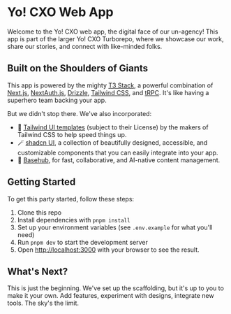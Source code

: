 # Yo! CXO Web App

Welcome to the Yo! CXO web app, the digital face of our un-agency! This app is part of the larger Yo! CXO Turborepo, where we showcase our work, share our stories, and connect with like-minded folks.

## Built on the Shoulders of Giants

This app is powered by the mighty [T3 Stack](https://create.t3.gg/), a powerful combination of [Next.js](https://nextjs.org), [NextAuth.js](https://next-auth.js.org), [Drizzle](https://orm.drizzle.team), [Tailwind CSS](https://tailwindcss.com), and [tRPC](https://trpc.io). It's like having a superhero team backing your app.

But we didn't stop there. We've also incorporated:

- 🎨 [Tailwind UI templates](https://tailwindui.com/) (subject to their License) by the makers of Tailwind CSS to help speed things up.
- 🪄 [shadcn UI](https://ui.shadcn.com/), a collection of beautifully designed, accessible, and customizable components that you can easily integrate into your app.
- 🚀 [Basehub](https://basehub.com/home), for fast, collaborative, and AI-native content management.

## Getting Started

To get this party started, follow these steps:

1. Clone this repo
2. Install dependencies with `pnpm install`
3. Set up your environment variables (see `.env.example` for what you'll need)
4. Run `pnpm dev` to start the development server
5. Open [http://localhost:3000](http://localhost:3000) with your browser to see the result.

## What's Next?

This is just the beginning. We've set up the scaffolding, but it's up to you to make it your own. Add features, experiment with designs, integrate new tools. The sky's the limit.
